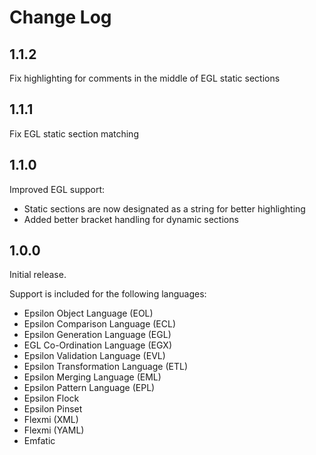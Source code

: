 # Change Log

## 1.1.2

Fix highlighting for comments in the middle of EGL static sections

## 1.1.1

Fix EGL static section matching 

## 1.1.0

Improved EGL support:
- Static sections are now designated as a string for better highlighting
- Added better bracket handling for dynamic sections

## 1.0.0

Initial release.

Support is included for the following languages:
- Epsilon Object Language (EOL)
- Epsilon Comparison Language (ECL)
- Epsilon Generation Language (EGL)
- EGL Co-Ordination Language (EGX)
- Epsilon Validation Language (EVL)
- Epsilon Transformation Language (ETL)
- Epsilon Merging Language (EML)
- Epsilon Pattern Language (EPL)
- Epsilon Flock
- Epsilon Pinset
- Flexmi (XML)
- Flexmi (YAML)
- Emfatic